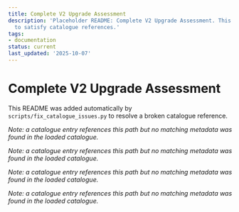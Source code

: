 ```yaml
---
title: Complete V2 Upgrade Assessment
description: 'Placeholder README: Complete V2 Upgrade Assessment. This file was auto-generated
  to satisfy catalogue references.'
tags:
- documentation
status: current
last_updated: '2025-10-07'
---
```


# Complete V2 Upgrade Assessment

This README was added automatically by `scripts/fix_catalogue_issues.py` to resolve a broken catalogue reference.


*Note: a catalogue entry references this path but no matching metadata was found in the loaded catalogue.*



*Note: a catalogue entry references this path but no matching metadata was found in the loaded catalogue.*



*Note: a catalogue entry references this path but no matching metadata was found in the loaded catalogue.*



*Note: a catalogue entry references this path but no matching metadata was found in the loaded catalogue.*
